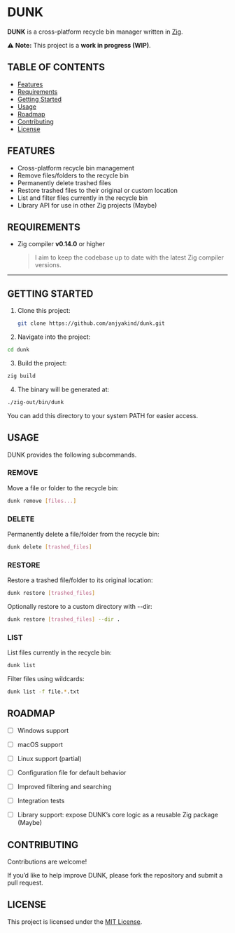 # DUNK

**DUNK** is a cross-platform recycle bin manager written in [Zig](https://ziglang.org/).

⚠️ **Note:** This project is a **work in progress (WIP)**.

## TABLE OF CONTENTS

- [Features](#features)
- [Requirements](#requirements)
- [Getting Started](#getting-started)
- [Usage](#usage)
- [Roadmap](#roadmap)
- [Contributing](#contributing)
- [License](#license)

## FEATURES

- Cross-platform recycle bin management
- Remove files/folders to the recycle bin
- Permanently delete trashed files
- Restore trashed files to their original or custom location
- List and filter files currently in the recycle bin
- Library API for use in other Zig projects (Maybe)

## REQUIREMENTS

- Zig compiler **v0.14.0** or higher
  > I aim to keep the codebase up to date with the latest Zig compiler versions.

---

## GETTING STARTED

1. Clone this project:

   ```bash
   git clone https://github.com/anjyakind/dunk.git

   ```

2. Navigate into the project:

```bash
cd dunk
```

3. Build the project:

```bash
zig build
```

4. The binary will be generated at:

```bash
./zig-out/bin/dunk
```

You can add this directory to your system PATH for easier access.

## USAGE

DUNK provides the following subcommands.

### REMOVE

Move a file or folder to the recycle bin:

```bash
dunk remove [files...]
```

### DELETE

Permanently delete a file/folder from the recycle bin:

```bash
dunk delete [trashed_files]
```

### RESTORE

Restore a trashed file/folder to its original location:

```bash
dunk restore [trashed_files]
```

Optionally restore to a custom directory with --dir:

```bash
dunk restore [trashed_files] --dir .
```

### LIST

List files currently in the recycle bin:

```bash
dunk list
```

Filter files using wildcards:

```bash
dunk list -f file.*.txt
```

## ROADMAP

- [ ] Windows support

- [ ] macOS support

- [ ] Linux support (partial)

- [ ] Configuration file for default behavior

- [ ] Improved filtering and searching

- [ ] Integration tests

- [ ] Library support: expose DUNK’s core logic as a reusable Zig package (Maybe)

## CONTRIBUTING

Contributions are welcome!

If you’d like to help improve DUNK, please fork the repository and submit a pull request.

## LICENSE

This project is licensed under the [MIT License](README.md).
